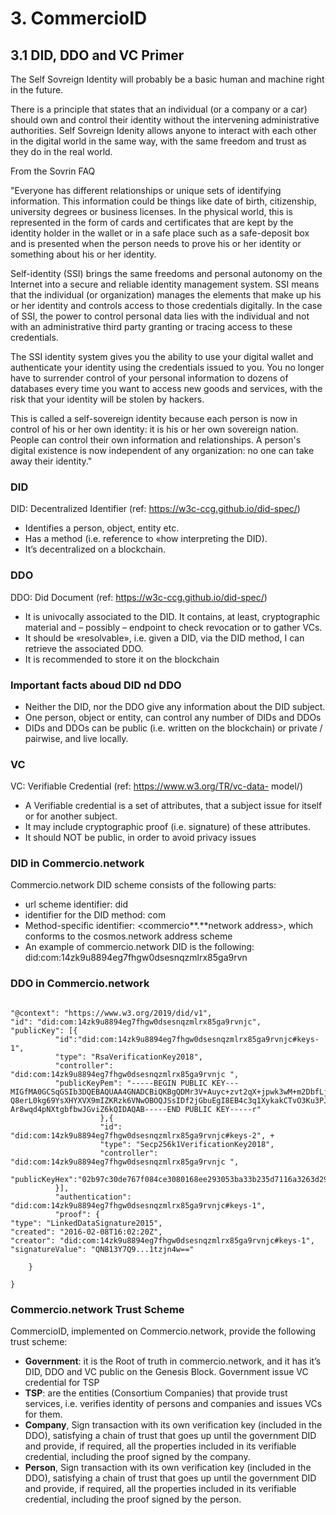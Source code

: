 # 3. CommercioID

## 3.1 DID, DDO and VC Primer

The Self Sovreign Identity will probably be a basic human and machine right in the future. 



There is a principle that states that an individual (or a company or a car) should own and control their identity without the intervening administrative authorities. Self Sovreign Idenity allows anyone to interact with each other in the digital world in the same way, with the same freedom and trust as they do in the real world.

From the Sovrin FAQ

"Everyone has different relationships or unique sets of identifying information. This information could be things like date of birth, citizenship, university degrees or business licenses. In the physical world, this is represented in the form of cards and certificates that are kept by the identity holder in the wallet or in a safe place such as a safe-deposit box and is presented when the person needs to prove his or her identity or something about his or her identity.

Self-identity (SSI) brings the same freedoms and personal autonomy on the Internet into a secure and reliable identity management system. SSI means that the individual (or organization) manages the elements that make up his or her identity and controls access to those credentials digitally. In the case of SSI, the power to control personal data lies with the individual and not with an administrative third party granting or tracing access to these credentials.

The SSI identity system gives you the ability to use your digital wallet and authenticate your identity using the credentials issued to you. You no longer have to surrender control of your personal information to dozens of databases every time you want to access new goods and services, with the risk that your identity will be stolen by hackers.

This is called a self-sovereign identity because each person is now in control of his or her own identity: it is his or her own sovereign nation. People can control their own information and relationships. A person's digital existence is now independent of any organization: no one can take away their identity."


### DID

DID: Decentralized Identifier (ref: https://w3c-ccg.github.io/did-spec/) 
* Identifies a person, object, entity etc. 
* Has a method (i.e. reference to «how interpreting the DID). 
* It’s decentralized on a blockchain.

### DDO

DDO: Did Document (ref: https://w3c-ccg.github.io/did-spec/)
 
 * It is univocally associated to the DID. It contains, at least, cryptographic material and – possibly – endpoint to check revocation or to gather VCs. 
 * It should be «resolvable», i.e. given a DID, via the DID method, I can retrieve the associated DDO. 
 * It is recommended to store it on the blockchain

### Important facts aboud DID nd DDO

* Neither the DID, nor the DDO give any information about the DID subject.
* One person, object or entity, can control any number of DIDs and DDOs
* DIDs and DDOs can be public (i.e. written on the blockchain) or private / pairwise, and live locally.


### VC

VC: Verifiable Credential (ref: https://www.w3.org/TR/vc-data-
model/)
* A Verifiable credential is a set of attributes, that a subject issue for itself or for another subject. 
* It may include cryptographic proof (i.e. signature) of these attributes.
* It should NOT be public, in order to avoid privacy issues

### DID in Commercio.network

Commercio.network DID scheme consists of the following parts:
* url scheme identifier: did
* identifier for the DID method: com
* Method-specific identifier: <commercio**.**network address>, which conforms to the cosmos.network address scheme
* An example of commercio.network DID is the following: did:com:14zk9u8894eg7fhgw0dsesnqzmlrx85ga9rvn

### DDO in Commercio.network

```{

"@context": "https://www.w3.org/2019/did/v1",
"id": "did:com:14zk9u8894eg7fhgw0dsesnqzmlrx85ga9rvnjc",
"publicKey": [{
          "id":"did:com:14zk9u8894eg7fhgw0dsesnqzmlrx85ga9rvnjc#keys-1",
          "type": "RsaVerificationKey2018",
          "controller": "did:com:14zk9u8894eg7fhgw0dsesnqzmlrx85ga9rvnjc ",
          "publicKeyPem": "-----BEGIN PUBLIC KEY---
MIGfMA0GCSqGSIb3DQEBAQUAA4GNADCBiQKBgQDMr3V+Auyc+zvt2qX+jpwk3wM+m2DbfLjimByzQDIfrzSH
Q8erL0kg69YsXHYXVX9mIZKRzk6VNwOBOQJSsIDf2jGbuEgI8EB4c3q1XykakCTvO3Ku3PJgZ9PO4qRw7QVvTkCbc91rT93/pD3/
Ar8wqd4pNXtgbfbwJGviZ6kQIDAQAB-----END PUBLIC KEY-----r"
                    },{
                    "id": "did:com:14zk9u8894eg7fhgw0dsesnqzmlrx85ga9rvnjc#keys-2", +
                    "type": "Secp256k1VerificationKey2018",
                    "controller": "did:com:14zk9u8894eg7fhgw0dsesnqzmlrx85ga9rvnjc ",
                    "publicKeyHex":"02b97c30de767f084ce3080168ee293053ba33b235d7116a3263d29f1450936b71"
          }],
          "authentication": "did:com:14zk9u8894eg7fhgw0dsesnqzmlrx85ga9rvnjc#keys-1",
          "proof": {
"type": "LinkedDataSignature2015",
"created": "2016-02-08T16:02:20Z",
"creator": "did:com:14zk9u8894eg7fhgw0dsesnqzmlrx85ga9rvnjc#keys-1",
"signatureValue": "QNB13Y7Q9...1tzjn4w=="

    } 

}
```


### Commercio.network Trust Scheme

CommercioID, implemented on Commercio.network, provide the following trust scheme:

* **Government**: it is the Root of truth in commercio.network, and it has it’s DID, DDO and VC public on the Genesis Block. Government issue VC credential for TSP
* **TSP**: are the entities (Consortium Companies) that provide trust services, i.e. verifies identity of persons and companies and issues VCs for them.
* **Company**, Sign transaction with its own verification key (included in the DDO), satisfying a chain of trust that goes up until the government DID and provide, if required, all the properties included in its verifiable credential, including the proof signed by the company.
* **Person**, Sign transaction with its own verification key (included in the DDO), satisfying a chain of trust that goes up until the government DID and provide, if required, all the properties included in its verifiable credential, including the proof signed by the person.
